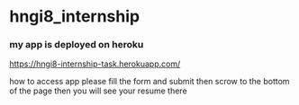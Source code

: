 # hngi8_internship

### my app is deployed on heroku 
https://hngi8-internship-task.herokuapp.com/ 

how to access app
please fill the form and submit then scrow to the bottom
of the page then you will see your resume there
